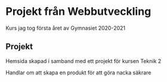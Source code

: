 # Projekt från Webbutveckling

Kurs jag tog första året av Gymnasiet 2020-2021

## Projekt

Hemsida skapad i samband med ett projekt för kursen Teknik 2

Handlar om att skapa en produkt för att göra nacka säkrare
